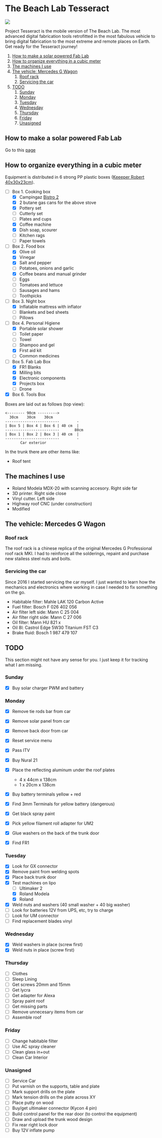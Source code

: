 # The Beach Lab Tesseract

![](tess.svg)

Project Tesseract is the mobile version of The Beach Lab. The most advanced digital fabrication tools retrofitted in the most fabulous vehicle to bring digital fabrication to the most extreme and remote places on Earth. Get ready for the Tesseract journey!

1. [How to make a solar powered Fab Lab](#how-to-make-a-solar-powered-fab-lab)
2. [How to organize everything in a cubic meter](#how-to-organize-everything-in-a-cubic-meter)
3. [The machines I use](#the-machines-i-use)
4. [The vehicle: Mercedes G Wagon](#the-vehicle-mercedes-g-wagon)
   1. [Roof rack](#roof-rack)
   2. [Servicing the car](#servicing-the-car)
5. [TODO](#todo)
   1. [Sunday](#sunday)
   2. [Monday](#monday)
   3. [Tuesday](#tuesday)
   4. [Wednesday](#wednesday)
   5. [Thursday](#thursday)
   6. [Friday](#friday)
   7. [Unasigned](#unasigned)

## How to make a solar powered Fab Lab

Go to this [page](./solar/solar.md)

## How to organize everything in a cubic meter

Equipment is distributed in 6 strong PP plastic boxes ([Keeeper Robert 40x30x23cm](https://www.keeeper.com/en/produkt/robert/)).

- [ ] Box 1. Cooking box
  - [x] Campingaz [Bistro 2](https://www.campingaz.com/uk/p-27302-campbistro-2-stove.aspx)
  - [x] 2 butane gas cans for the above stove
  - [x] Pottery set
  - [ ] Cutterly set
  - [ ] Plates and cups
  - [x] Coffee machine
  - [x] Dish soap, scourer
  - [ ] Kitchen rags
  - [ ] Paper towels
- [ ] Box 2. Food box
  - [x] Olive oil
  - [x] Vinegar
  - [x] Salt and pepper
  - [ ] Potatoes, onions and garlic
  - [x] Coffee beans and manual grinder
  - [ ] Eggs
  - [ ] Tomatoes and lettuce
  - [ ] Sausages and hams
  - [ ] Toothpicks
- [ ] Box 3. Night box
  - [x] Inflatable mattress with inflator
  - [ ] Blankets and bed sheets
  - [ ] Pillows
- [ ] Box 4. Personal Higiene
  - [x] Portable solar shower
  - [ ] Toilet paper
  - [ ] Towel
  - [ ] Shampoo and gel
  - [x] First aid kit
  - [ ] Common medicines
- [ ] Box 5. Fab Lab Box
  - [x] FR1 Blanks
  - [x] Milling bits
  - [x] Electronic components
  - [x] Projects box
  - [ ] Drone
- [x] Box 6. Tools Box

Boxes are laid out as follows (top view):

```
<-------- 90cm --------->
  30cm    30cm    30cm
-------------------------        -
| Box 5 | Box 4 | Box 6 | 40 cm  |
-------------------------       80cm
| Box 1 | Box 2 | Box 3 | 40 cm  |
-------------------------        -
       Car exterior
```

In the trunk there are other items like:

- Roof tent

## The machines I use

- Roland Modela MDX-20 with scanning accesory. Right side far
- 3D printer. Right side close
- Vinyl cutter. Left side
- Highway roof CNC (under construction)
- Modified 

## The vehicle: Mercedes G Wagon

### Roof rack

The roof rack is a chinese replica of the original Mercedes G Professional roof rack MKI. I had to reinforce all the solderings, repaint and purchase new stailess steel nuts and bolts.

### Servicing the car

Since 2016 I started servicing the car myself. I just wanted to learn how the mechanics and electronics where working in case I needed to fix something on the go.

- Habitable filter: Mahle LAK 120 Carbon Active
- Fuel filter: Bosch F 026 402 056
- Air filter left side: Mann C 25 004
- Air filter right side: Mann C 27 006
- Oil filter: Mann HU 821 x
- Oil 8l: Castrol Edge 5W30 Titanium FST C3
- Brake fluid: Bosch 1 987 479 107

## TODO

This section might not have any sense for you. I just keep it for tracking what I am missing.

### Sunday

- [x] Buy solar charger PWM and battery

### Monday

- [x] Remove tie rods bar from car
- [x] Remove solar panel from car
- [x] Remove back door from car
- [x] Reset service menu
- [x] Pass ITV
- [x] Buy Nural 21
- [x] Place the reflecting aluminum under the roof plates
  - 4 x 44cm x 138cm
  - 1 x 20cm x 138cm

- [x] Buy battery terminals yellow + red
- [x] Find 3mm Terminals for yellow battery (dangerous)
- [x] Get black spray paint
- [x] Pick yellow filament roll adapter for UM2
- [x] Glue washers on the back of the trunk door
- [x] Find FR1

### Tuesday

- [x] Look for GX connector
- [x] Remove paint from welding spots
- [x] Place back trunk door
- [x] Test machines on lipo
  - [ ] Ultimaker 2
  - [x] Roland Modela
  - [x] Roland 

- [x] Weld nuts and washers (40 small washer + 40 big washer)
- [ ] Look for batteries 12V from UPS, etc, try to charge
- [ ] Look for UM connector
- [ ] Find replacement blades vinyl

### Wednesday

- [x] Weld washers in place (screw first)
- [x] Weld nuts in place (screw first)

### Thursday

- [ ] Clothes
- [ ] Sleep Lining
- [ ] Get screws 20mm and 15mm
- [ ] Get lycra
- [ ] Get adapter for Alexa
- [ ] Spray paint roof
- [ ] Get missing parts
- [ ] Remove unnecesary items from car
- [ ] Assemble roof

### Friday

- [ ] Change habitable filter
- [ ] Use AC spray cleaner
- [ ] Clean glass in+out
- [ ] Clean Car Interior

### Unasigned

- [ ] Service Car
- [ ] Put varnish on the supports, table and plate
- [ ] Mark support drills on the plate
- [ ] Mark tension drills on the plate across XY
- [ ] Place putty on wood
- [ ] Buy/get ultimaker connector (Kycon 4 pin)
- [ ] Build control panel for the rear door (to control the equipment)
- [ ] Draw and upload the trunk wood design
- [ ] Fix rear right lock door
- [ ] Buy 12V inflate pump
